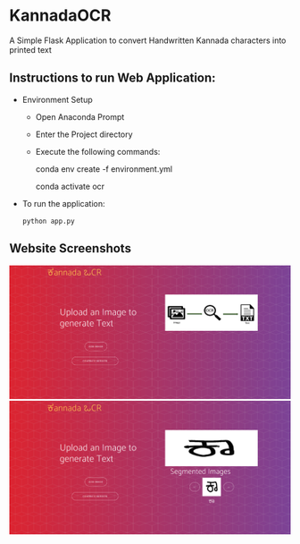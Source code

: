 # KannadaOCR
A Simple Flask Application to convert Handwritten Kannada characters into printed text
## Instructions to run Web Application:
* Environment Setup
  * Open Anaconda Prompt
  * Enter the Project directory
  * Execute the following commands:
  
      conda env create -f environment.yml
  
      conda activate ocr
* To run the application:

      python app.py

## Website Screenshots
![index.html](./website-images/1.png?raw=true )
![Results](./website-images/2.png?raw=true "Results")